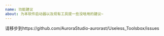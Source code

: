 ```yaml
---
name: 功能建议
about: 为本软件启动器以及现有工具提一些没啥用的建议~
---
```


请移步到https://github.com/AuroraStudio-aurorast/Useless_Toolsbox/issues
